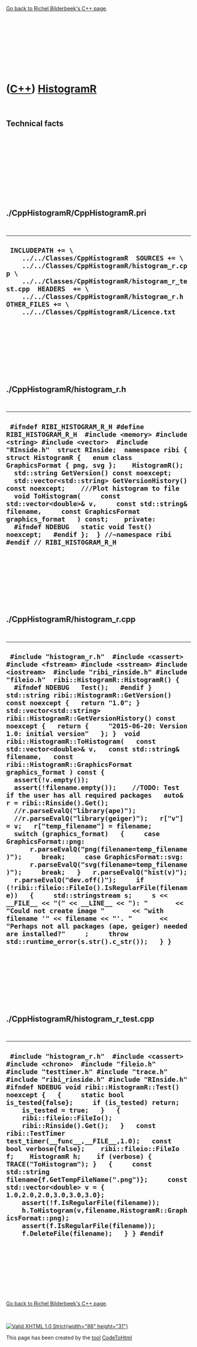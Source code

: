 

[Go back to Richel Bilderbeek's C++ page](Cpp.htm).

 

 

 

 

 

([C++](Cpp.htm)) [HistogramR](CppHistogramR.htm)
================================================

 

Technical facts
---------------

 

 

 

 

 

 

./CppHistogramR/CppHistogramR.pri
---------------------------------

 

  -----------------------------------------------------------------------------------------------------------------------------------------------------------------------------------------------------------------------------------------------------------------------------------------------------
  ` INCLUDEPATH += \     ../../Classes/CppHistogramR  SOURCES += \     ../../Classes/CppHistogramR/histogram_r.cpp \     ../../Classes/CppHistogramR/histogram_r_test.cpp  HEADERS  += \     ../../Classes/CppHistogramR/histogram_r.h  OTHER_FILES += \     ../../Classes/CppHistogramR/Licence.txt`
  -----------------------------------------------------------------------------------------------------------------------------------------------------------------------------------------------------------------------------------------------------------------------------------------------------

 

 

 

 

 

./CppHistogramR/histogram\_r.h
------------------------------

 

  -------------------------------------------------------------------------------------------------------------------------------------------------------------------------------------------------------------------------------------------------------------------------------------------------------------------------------------------------------------------------------------------------------------------------------------------------------------------------------------------------------------------------------------------------------------------------------------------------------------------------------------------------------------------------
  ` #ifndef RIBI_HISTOGRAM_R_H #define RIBI_HISTOGRAM_R_H  #include <memory> #include <string> #include <vector>  #include "RInside.h"  struct RInside;  namespace ribi {  struct HistogramR {   enum class GraphicsFormat { png, svg };    HistogramR();    std::string GetVersion() const noexcept;   std::vector<std::string> GetVersionHistory() const noexcept;    ///Plot histogram to file   void ToHistogram(     const std::vector<double>& v,     const std::string& filename,     const GraphicsFormat graphics_format   ) const;    private:    #ifndef NDEBUG   static void Test() noexcept;   #endif };  } //~namespace ribi  #endif // RIBI_HISTOGRAM_R_H`
  -------------------------------------------------------------------------------------------------------------------------------------------------------------------------------------------------------------------------------------------------------------------------------------------------------------------------------------------------------------------------------------------------------------------------------------------------------------------------------------------------------------------------------------------------------------------------------------------------------------------------------------------------------------------------

 

 

 

 

 

./CppHistogramR/histogram\_r.cpp
--------------------------------

 

  -----------------------------------------------------------------------------------------------------------------------------------------------------------------------------------------------------------------------------------------------------------------------------------------------------------------------------------------------------------------------------------------------------------------------------------------------------------------------------------------------------------------------------------------------------------------------------------------------------------------------------------------------------------------------------------------------------------------------------------------------------------------------------------------------------------------------------------------------------------------------------------------------------------------------------------------------------------------------------------------------------------------------------------------------------------------------------------------------------------------------------------------------------------------------------------------------------------------------------------------------------------------------------------------------------------------------------------------------------------------------------------------------------------------------------------------------------------------------------------------------------------------------------------------------------------
  ` #include "histogram_r.h"  #include <cassert> #include <fstream> #include <sstream> #include <iostream>  #include "ribi_rinside.h" #include "fileio.h"  ribi::HistogramR::HistogramR() {   #ifndef NDEBUG   Test();   #endif }  std::string ribi::HistogramR::GetVersion() const noexcept {   return "1.0"; }  std::vector<std::string> ribi::HistogramR::GetVersionHistory() const noexcept {   return {     "2015-06-20: Version 1.0: initial version"   }; }  void ribi::HistogramR::ToHistogram(   const std::vector<double>& v,   const std::string& filename,   const ribi::HistogramR::GraphicsFormat graphics_format ) const {   assert(!v.empty());   assert(!filename.empty());    //TODO: Test if the user has all required packages   auto& r = ribi::Rinside().Get();    //r.parseEvalQ("library(ape)");   //r.parseEvalQ("library(geiger)");   r["v"] = v;   r["temp_filename"] = filename;    switch (graphics_format)   {     case GraphicsFormat::png:       r.parseEvalQ("png(filename=temp_filename)");     break;     case GraphicsFormat::svg:       r.parseEvalQ("svg(filename=temp_filename)");     break;   }   r.parseEvalQ("hist(v)");   r.parseEvalQ("dev.off()");     if (!ribi::fileio::FileIo().IsRegularFile(filename))   {     std::stringstream s;     s << __FILE__ << "(" << __LINE__ << "): "       << "Could not create image "       << "with filename '" << filename << "'. "       << "Perhaps not all packages (ape, geiger) needed are installed?"     ;     throw std::runtime_error(s.str().c_str());   } }`
  -----------------------------------------------------------------------------------------------------------------------------------------------------------------------------------------------------------------------------------------------------------------------------------------------------------------------------------------------------------------------------------------------------------------------------------------------------------------------------------------------------------------------------------------------------------------------------------------------------------------------------------------------------------------------------------------------------------------------------------------------------------------------------------------------------------------------------------------------------------------------------------------------------------------------------------------------------------------------------------------------------------------------------------------------------------------------------------------------------------------------------------------------------------------------------------------------------------------------------------------------------------------------------------------------------------------------------------------------------------------------------------------------------------------------------------------------------------------------------------------------------------------------------------------------------------

 

 

 

 

 

./CppHistogramR/histogram\_r\_test.cpp
--------------------------------------

 

  ------------------------------------------------------------------------------------------------------------------------------------------------------------------------------------------------------------------------------------------------------------------------------------------------------------------------------------------------------------------------------------------------------------------------------------------------------------------------------------------------------------------------------------------------------------------------------------------------------------------------------------------------------------------------------------------------------------------------------------------------------------------------------------------------------------------------------------------------------------------------------------------------------
  ` #include "histogram_r.h"  #include <cassert> #include <chrono>  #include "fileio.h" #include "testtimer.h" #include "trace.h" #include "ribi_rinside.h" #include "RInside.h"  #ifndef NDEBUG void ribi::HistogramR::Test() noexcept {   {     static bool is_tested{false};     if (is_tested) return;     is_tested = true;   }   {     ribi::fileio::FileIo();     ribi::Rinside().Get();   }   const ribi::TestTimer test_timer(__func__,__FILE__,1.0);   const bool verbose{false};    ribi::fileio::FileIo f;    HistogramR h;    if (verbose) { TRACE("ToHistogram"); }   {     const std::string filename{f.GetTempFileName(".png")};     const std::vector<double> v = { 1.0,2.0,2.0,3.0,3.0,3.0};     assert(!f.IsRegularFile(filename));     h.ToHistogram(v,filename,HistogramR::GraphicsFormat::png);     assert(f.IsRegularFile(filename));     f.DeleteFile(filename);   } } #endif`
  ------------------------------------------------------------------------------------------------------------------------------------------------------------------------------------------------------------------------------------------------------------------------------------------------------------------------------------------------------------------------------------------------------------------------------------------------------------------------------------------------------------------------------------------------------------------------------------------------------------------------------------------------------------------------------------------------------------------------------------------------------------------------------------------------------------------------------------------------------------------------------------------------------

 

 

 

 

 

[Go back to Richel Bilderbeek's C++ page](Cpp.htm).



 

[![Valid XHTML 1.0 Strict](valid-xhtml10.png){width="88"
height="31"}](http://validator.w3.org/check?uri=referer)

This page has been created by the [tool](Tools.htm)
[CodeToHtml](ToolCodeToHtml.htm)
